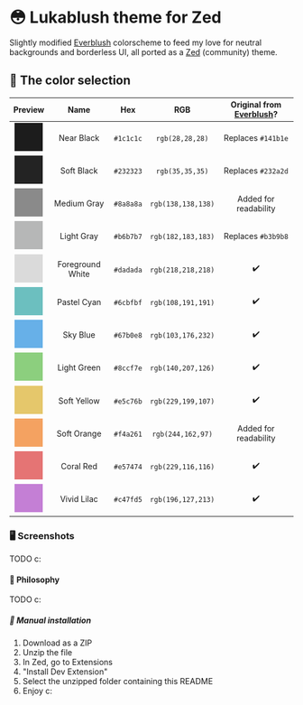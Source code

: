 # 😳 Lukablush theme for Zed

Slightly modified [Everblush](https://github.com/Everblush) colorscheme to feed my love for neutral backgrounds and borderless UI, all ported as a [Zed](https://zed.dev) (community) theme.

## 🎨 The color selection

| Preview                                       | Name             | Hex        | RGB                | Original from [Everblush](https://github.com/Everblush)? |
|:---------------------------------------------:|:----------------:|:----------:|:------------------:|:--------------------------------------------------------:|
| ![`#1c1c1c`](./assets/c-1c1c1c.png "#1c1c1c") | Near Black       | `#1c1c1c`  | `rgb(28,28,28)`    | Replaces `#141b1e`                                       |
| ![`#232323`](./assets/c-232323.png "#232323") | Soft Black       | `#232323`  | `rgb(35,35,35)`    | Replaces `#232a2d`                                       |
| ![`#8a8a8a`](./assets/c-8a8a8a.png "#8a8a8a") | Medium Gray      | `#8a8a8a`  | `rgb(138,138,138)` | Added for readability                                    |
| ![`#b6b7b7`](./assets/c-b6b7b7.png "#b6b7b7") | Light Gray       | `#b6b7b7`  | `rgb(182,183,183)` | Replaces `#b3b9b8`                                       |
| ![`#dadada`](./assets/c-dadada.png "#dadada") | Foreground White | `#dadada`  | `rgb(218,218,218)` | ✔️                                                        |
| ![`#6cbfbf`](./assets/c-6cbfbf.png "#6cbfbf") | Pastel Cyan      | `#6cbfbf`  | `rgb(108,191,191)` | ✔️                                                        |
| ![`#67b0e8`](./assets/c-67b0e8.png "#67b0e8") | Sky Blue         | `#67b0e8`  | `rgb(103,176,232)` | ✔️                                                        |
| ![`#8ccf7e`](./assets/c-8ccf7e.png "#8ccf7e") | Light Green      | `#8ccf7e`  | `rgb(140,207,126)` | ✔️                                                        |
| ![`#e5c76b`](./assets/c-e5c76b.png "#e5c76b") | Soft Yellow      | `#e5c76b`  | `rgb(229,199,107)` | ✔️                                                        |
| ![`#f4a261`](./assets/c-f4a261.png "#f4a261") | Soft Orange      | `#f4a261`  | `rgb(244,162,97)`  | Added for readability                                    |
| ![`#e57474`](./assets/c-e57474.png "#e57474") | Coral Red        | `#e57474`  | `rgb(229,116,116)` | ✔️                                                        |
| ![`#c47fd5`](./assets/c-c47fd5.png "#c47fd5") | Vivid Lilac      | `#c47fd5`  | `rgb(196,127,213)` | ✔️                                                        |

### 🖥️ Screenshots

TODO c:

#### 🧠 Philosophy

TODO c:

##### 🔧 Manual installation

1. Download as a ZIP
2. Unzip the file
3. In Zed, go to Extensions
4. "Install Dev Extension"
5. Select the unzipped folder containing this README
6. Enjoy c:
